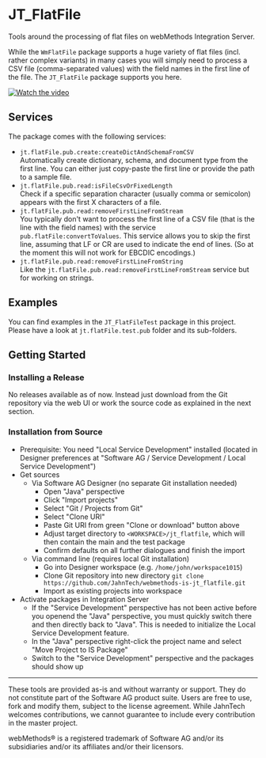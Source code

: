 # JT_FlatFile

Tools around the processing of flat files on webMethods Integration
Server.

While the `WmFlatFile` package supports a huge variety of flat files
(incl. rather complex variants) in many cases you will simply need to
process a CSV file (comma-separated values) with the field names in
the first line of the file. The `JT_FlatFile` package supports you
here.

[![Watch the video](https://img.youtube.com/vi/74jNGZo2r3A/hqdefault.jpg)](https://youtu.be/74jNGZo2r3A)

## Services

The package comes with the following services:

- `jt.flatFile.pub.create:createDictAndSchemaFromCSV`\
  Automatically create dictionary, schema, and document type from the
  first line. You can either just copy-paste the first line or provide
  the path to a sample file.
- `jt.flatFile.pub.read:isFileCsvOrFixedLength`\
  Check if a specific separation character (usually comma or semicolon)
  appears with the first X characters of a file.
- `jt.flatFile.pub.read:removeFirstLineFromStream`\
  You typically don't want to process the first line of a CSV file (that
  is the line with the field names) with the service 
  `pub.flatFile:convertToValues`. This service allows you to skip the
  first line, assuming that LF or CR are used to indicate the end of
  lines. (So at the moment this will not work for EBCDIC encodings.)
- `jt.flatFile.pub.read:removeFirstLineFromString`\
  Like the `jt.flatFile.pub.read:removeFirstLineFromStream` service
  but for working on strings.

## Examples

You can find examples in the `JT_FlatFileTest` package in this project.
Please have a look at `jt.flatFile.test.pub` folder and its
sub-folders.

## Getting Started

### Installing a Release

No releases available as of now. Instead just download from the Git
repository via the web UI or work the source code as explained in the
next section.

### Installation from Source

- Prerequisite: You need "Local Service Development" installed (located in
  Designer preferences at  "Software AG / Service Development / Local Service
  Development")
- Get sources
  - Via Software AG Designer (no separate Git installation needed)
    - Open "Java" perspective
	- Click "Import projects"
	- Select "Git / Projects from Git"
	- Select "Clone URI"
	- Paste Git URI from green "Clone or download" button above
	- Adjust target directory to `<WORKSPACE>/jt_flatfile`, which will
      then contain the main and the test package
	- Confirm defaults on all further dialogues and finish the import
  - Via command line (requires local Git installation)
    - Go into Designer workspace (e.g. `/home/john/workspace1015`)
    - Clone Git repository into new directory `git clone https://github.com/JahnTech/webmethods-is-jt_flatfile.git`
	- Import as existing projects into workspace
- Activate packages in Integration Server
	- If the "Service Development" perspective has not been active before you openend the "Java" perspective, you must quickly switch there and then directly back to "Java". This is needed to initialize the Local Service Development feature.
	- In the "Java" perspective right-click the project name and select "Move Project to IS Package"
	- Switch to the "Service Development" perspective and the packages should show up

------------------------------

These tools are provided as-is and without warranty or support. They do
not constitute part of the Software AG product suite. Users are free to
use, fork and modify them, subject to the license agreement.
While JahnTech welcomes contributions, we cannot guarantee to include every
contribution in the master project.

webMethods® is a registered trademark of Software AG and/or its subsidiaries
and/or its affiliates and/or their licensors.
